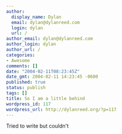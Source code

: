 ```yaml
---
author:
  display_name: Dylan
  email: dylan@dylanreed.com
  login: dylan
  url: /
author_email: dylan@dylanreed.com
author_login: dylan
author_url: /
categories:
- Awesome
comments: []
date: "2004-02-11T08:23:45Z"
date_gmt: 2004-02-11 14:23:45 -0600
published: true
status: publish
tags: []
title: So I am a little behind
wordpress_id: 117
wordpress_url: http://dylanreed.org/?p=117
---
```


Tried to write but couldn't
